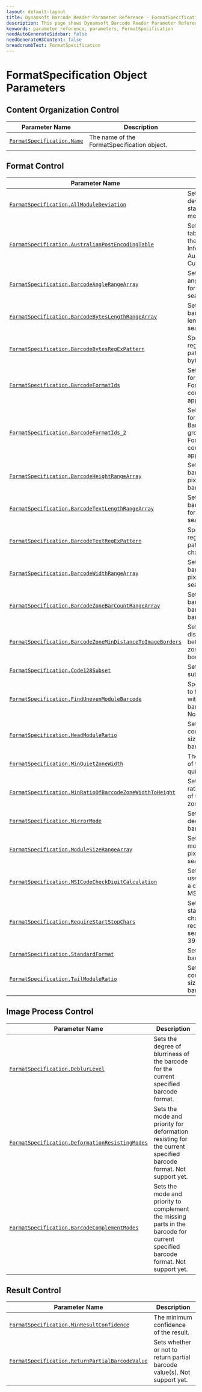 ```yaml
---
layout: default-layout
title: Dynamsoft Barcode Reader Parameter Reference - FormatSpecification Object
description: This page shows Dynamsoft Barcode Reader Parameter Reference - FormatSpecification Object.
keywords: parameter reference, parameters, FormatSpecification
needAutoGenerateSidebar: false
needGenerateH3Content: false
breadcrumbText: FormatSpecification
---
```



# FormatSpecification Object Parameters

## Content Organization Control

 | Parameter Name | Description |
 | -------------- | ----------- | 
 | [`FormatSpecification.Name`](content-organization-control.md#name) | The name of the FormatSpecification object. |


## Format Control

 | Parameter Name | Description |
 | -------------- | ----------- | 
 | [`FormatSpecification.AllModuleDeviation`](../all-module-deviation.md) | Set the module size deviation from the standard barcode module size. |
 | [`FormatSpecification.AustralianPostEncodingTable`](../) | Set the encoding table used to code the Customer Information Field of Australian Post Customer Barcode. | 
 | [`FormatSpecification.BarcodeAngleRangeArray`](../barcode-angle-range-array.md) | Sets the range of angles (in degrees) for barcodes search. | 
 | [`FormatSpecification.BarcodeBytesLengthRangeArray`](../barcode-bytes-length-range-array.md) | Sets the range of barcode bytes length for barcodes search. | 
 | [`FormatSpecification.BarcodeBytesRegExPattern`](../barcode-bytes-regex-pattern.md) | Specifies the regular express pattern of barcode byte characters. | 
 | [`FormatSpecification.BarcodeFormatIds`](../barcode-format-ids.md) | Sets which barcode format the current FormatSpecification configuration is applied to. | 
 | [`FormatSpecification.BarcodeFormatIds_2`](../barcode-format-ids-2.md) | Sets which barcode format in BarcodeFormat group 2 the current FormatSpecification configuration is applied to. |
 | [`FormatSpecification.BarcodeHeightRangeArray`](../barcode-height-range-array.md) | Sets the range of barcode heights (in pixels) to for barcodes search. | 
 | [`FormatSpecification.BarcodeTextLengthRangeArray`](../barcode-text-length-range-array.md) |	Sets the range of barcode text length for barcodes search. | 
 | [`FormatSpecification.BarcodeTextRegExPattern`](../barcode-text-regex-pattern.md) | Specifies the regular express pattern of barcode characters. | 
 | [`FormatSpecification.BarcodeWidthRangeArray`](../barcode-width-range-array.md) | Sets the range of barcode widths (in pixels) for barcodes search.(Hint). | 
 | [`FormatSpecification.BarcodeZoneBarCountRangeArray`](../barcode-zone-bar-count-range-array.md) |	Sets the range of bar count of the barcode zone for barcodes search. | 
 | [`FormatSpecification.BarcodeZoneMinDistanceToImageBorders`](../barcode-zone-min-distance-to-image-borders.md) |	Sets the minimum distance (in pixels) between barcode zone and image borders. | 
 | [`FormatSpecification.Code128Subset`](../code128-subset.md) | Set the code 128 subset. | 
 | [`FormatSpecification.FindUnevenModuleBarcode`](../find-uneven-module-barcode.md) | Specifies whether to find barcodes with uneven barcode modules. Not support yet. | 
 | [`FormatSpecification.HeadModuleRatio`](../head-module-ratio.md) | Set the module count and module size ratio of the barcode head part. | 
 | [`FormatSpecification.MinQuietZoneWidth`](../min-quiet-zone-width.md) | The minimum width of the barcode quiet zone. | 
 | [`FormatSpecification.MinRatioOfBarcodeZoneWidthToHeight`](../min-ratio-of-barcode-zone-width-to-height.md) |	Sets the minimum ratio (width/height) of the barcode zone. | 
 | [`FormatSpecification.MirrorMode`](../mirror-mode.md) | Sets whether to decode mirrored barcodes. | 
 | [`FormatSpecification.ModuleSizeRangeArray`](../module-size-range-array.md) | Sets the range of module size (in pixels) for barcodes search. (Hint). |
 | [`FormatSpecification.MSICodeCheckDigitCalculation`](../msi-code-check-digit-calculation.md) | Sets the scheme used for calculating a check digit of an MSI barcode. | 
 | [`FormatSpecification.RequireStartStopChars`](../require-start-stop-chars.md) |	Sets whether the start and stop characters are required when searching for Code 39 barcodes. |
 | [`FormatSpecification.StandardFormat`](../standard-format.md) | Set the standard barcode format. | 
 | [`FormatSpecification.TailModuleRatio`](../tail-module-ratio.md) |	Set the module count and module size ratio of the barcode tail part. | 


 
 
## Image Process Control

 | Parameter Name | Description |
 | -------------- | ----------- | 
 | [`FormatSpecification.DeblurLevel`](../deblur-level.md) | Sets the degree of blurriness of the barcode for the current specified barcode format. | 
 | [`FormatSpecification.DeformationResistingModes`](../deformation-resisting-modes.md)  | Sets the mode and priority for deformation resisting for the current specified barcode format. Not support yet. |
 | [`FormatSpecification.BarcodeComplementModes`](../barcode-complement-modes.md) | Sets the mode and priority to complement the missing parts in the barcode for current specified barcode format. Not support yet. |



## Result Control

 | Parameter Name | Description |
 | -------------- | ----------- | 
 | [`FormatSpecification.MinResultConfidence`](../min-result-confidence.md) | The minimum confidence of the result. | 
 | [`FormatSpecification.ReturnPartialBarcodeValue`](../return-partial-barcode-value.md) | Sets whether or not to return partial barcode value(s). Not support yet. | 
